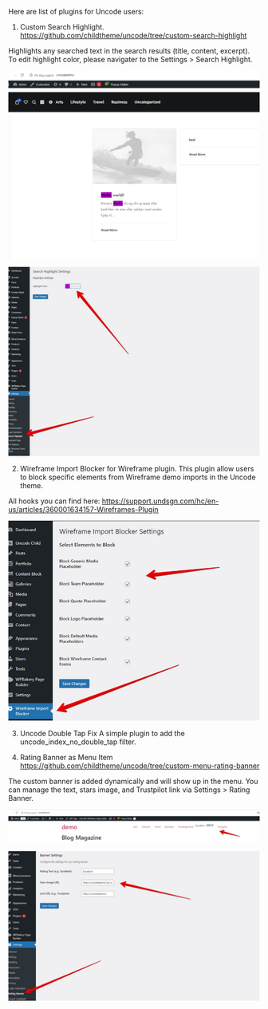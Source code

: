 Here are list of plugins for Uncode users:

1. Custom Search Highlight.
https://github.com/childtheme/uncode/tree/custom-search-highlight

Highlights any searched text in the search results (title, content, excerpt).
To edit highlight color, please navigater to the Settings > Search Highlight.

![Alt text](https://github.com/childtheme/uncode/blob/custom-search-highlight/screenshot2.jpg)

![Alt text](https://github.com/childtheme/uncode/blob/custom-search-highlight/screenshot.jpg)

2. Wireframe Import Blocker for Wireframe plugin.
This plugin allow users to block specific elements from Wireframe demo imports in the Uncode theme.

All hooks you can find here:
https://support.undsgn.com/hc/en-us/articles/360001634157-Wireframes-Plugin

![Alt text](https://github.com/childtheme/uncode/blob/main/Screenshot-instruction.jpg)

3. Uncode Double Tap Fix
A simple plugin to add the uncode_index_no_double_tap filter.

4. Rating Banner as Menu Item
https://github.com/childtheme/uncode/tree/custom-menu-rating-banner

The custom banner is added dynamically and will show up in the menu. 
You can manage the text, stars image, and Trustpilot link via Settings > Rating Banner.

![Alt text](https://github.com/childtheme/uncode/blob/custom-menu-rating-banner/screenshot4.jpg)

![Alt text](https://github.com/childtheme/uncode/blob/custom-menu-rating-banner/screenshot1.jpg)
   
